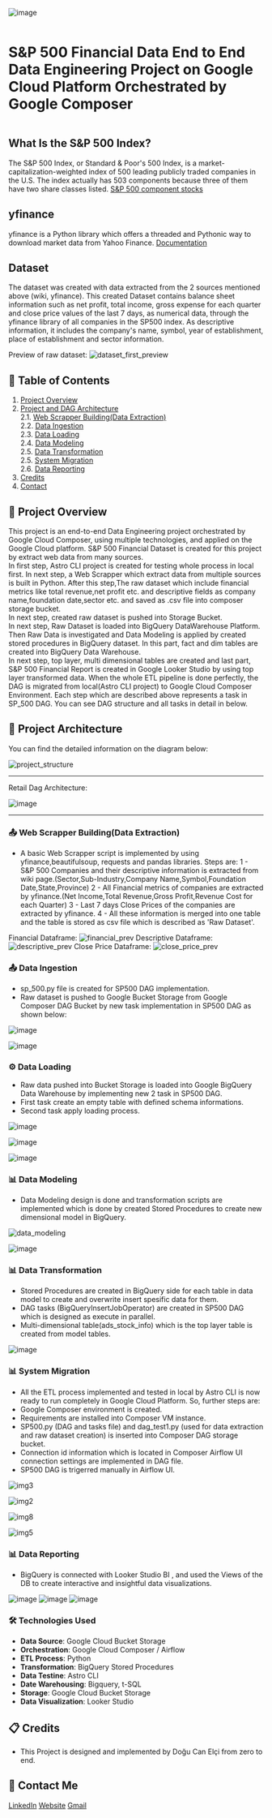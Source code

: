 
![image](https://github.com/dogucanelci/GCP_SP_500_Financial_Data_Engineering_Project/assets/59261856/bab0c281-f49a-4aa7-99cf-c4b9ac068738)


<h1 style="display: inline-block;"> S&P 500 Financial Data End to End Data Engineering Project on Google Cloud Platform Orchestrated by Google Composer </h1>

## What Is the S&P 500 Index?
The S&P 500 Index, or Standard & Poor's 500 Index, is a market-capitalization-weighted index of 500 leading publicly traded companies in the U.S. The index actually has 503 components because three of them have two share classes listed.
[S&P 500 component stocks](https://en.wikipedia.org/wiki/List_of_S%26P_500_companies)
## yfinance
yfinance is a Python library which offers a threaded and Pythonic way to download market data from Yahoo Finance.
[Documentation](https://pypi.org/project/yfinance/)
## Dataset
The dataset was created with data extracted from the 2 sources mentioned above (wiki, yfinance).
This created Dataset contains balance sheet information such as net profit, total income, gross expense for each quarter and close price values of the last 7 days, as numerical data, through the yfinance library of all companies in the SP500 index. As descriptive information, it includes the company's name, symbol, year of establishment, place of establishment and sector information.

Preview of raw dataset:
![dataset_first_preview](https://github.com/dogucanelci/GCP_SP_500_Financial_Data_Engineering_Project/assets/59261856/269d65ae-9856-4d0d-b18c-603efc3e59b4)



## 📝 Table of Contents
1. [Project Overview](#introduction) <br>
2. [Project and DAG Architecture](#project_architecture) <br>
  2.1. [Web Scrapper Building(Data Extraction)](#data_extraction) <br>
  2.2. [Data Ingestion](#data_ingestion) <br>
  2.3. [Data Loading](#data_loading) <br>
  2.4. [Data Modeling](#data_modeling) <br>
  2.5. [Data Transformation](#data_transform) <br>
  2.5. [System Migration](#system_migration) <br>
  2.6. [Data Reporting](#data_reporting) <br>
3. [Credits](#credits) <br>
4. [Contact](#contact) <br>

<a name="introduction"></a>
## 🔬 Project Overview 

This project is an end-to-end Data Engineering project orchestrated by Google Cloud Composer, using multiple technologies, and applied on the Google Cloud platform. S&P 500 Financial Dataset is created for this project by extract web data from many sources. <br>
In first step, Astro CLI project is created for testing whole process in local first.
In next step, a Web Scrapper which extract data from multiple sources is built in Python. After this step,The raw dataset which include financial metrics like total revenue,net profit etc. and descriptive fields as company name,foundation date,sector etc. and saved as .csv file into composer storage bucket.<br>
In next step, created raw dataset is pushed into Storage Bucket.<br>
In next step, Raw Dataset is loaded into BigQuery DataWarehouse Platform. Then Raw Data is investigated and Data Modeling is applied by created stored procedures in BigQuery dataset. In this part, fact and dim tables are created into BigQuery Data Warehouse. <br>
In next step, top layer, multi dimensional tables are created and last part, S&P 500 Financial Report is created in Google Looker Studio by using top layer transformed data.
When the whole ETL pipeline is done perfectly, the DAG is migrated from local(Astro CLI project) to Google Cloud Composer Environment.
Each step which are described above represents a task in SP_500 DAG. You can see DAG structure and all tasks in detail in below.<br>
<a name="project-architecture"></a>
## 📝 Project Architecture

You can find the detailed information on the diagram below:

![project_structure](https://github.com/dogucanelci/GCP_SP_500_Financial_Data_Engineering_Project/assets/59261856/c59fcecb-bcca-4605-8d4e-0619fea45710)


---------------------------


Retail Dag Architecture:

![image](https://github.com/dogucanelci/GCP_SP_500_Financial_Data_Engineering_Project/assets/59261856/d1ed0a1c-3891-470f-9d67-66083aa4948a)

---------------------------

<a name="data_extraction"></a>
### 📤 Web Scrapper Building(Data Extraction)
- A basic Web Scrapper script is implemented by using yfinance,beautifulsoup, requests and pandas libraries. 
Steps are:
  1 - S&P 500 Companies and their descriptive information is extracted from wiki page.(Sector,Sub-Industry,Company Name,Symbol,Foundation Date,State,Province)
  2 - All Financial metrics of companies are extracted by yfinance.(Net Income,Total Revenue,Gross Profit,Revenue Cost for each Quarter)
  3 - Last 7 days Close Prices of the companies are extracted by yfinance.
  4 - All these information is merged into one table and the table is stored as csv file which is described as 'Raw Dataset'.

Financial Dataframe:
![financial_prev](https://github.com/dogucanelci/GCP_SP_500_Financial_Data_Engineering_Project/assets/59261856/a4296fd1-72fa-4c4f-ab8f-33a03f9e0def)
Descriptive Dataframe:
![descriptive_prev](https://github.com/dogucanelci/GCP_SP_500_Financial_Data_Engineering_Project/assets/59261856/00cae15d-a0cf-40ec-a96e-bae39477263c)
Close Price Dataframe:
![close_price_prev](https://github.com/dogucanelci/GCP_SP_500_Financial_Data_Engineering_Project/assets/59261856/b7da3778-81e8-4420-85f6-5698432e2580)


<a name="data_ingestion"></a>
### 📤 Data Ingestion
- sp_500.py file is created for SP500 DAG implementation.
- Raw dataset is pushed to Google Bucket Storage from Google Composer DAG Bucket by new task implementation in SP500 DAG as shown below:

![image](https://github.com/dogucanelci/GCP_SP_500_Financial_Data_Engineering_Project/assets/59261856/59c54c3e-88d1-49c4-917b-49db614ced6e)

![image](https://github.com/dogucanelci/GCP_SP_500_Financial_Data_Engineering_Project/assets/59261856/d82736e6-1453-47f4-8f68-70585e0fc413)

  

<a name="data_loading"></a>
### ⚙️ Data Loading
- Raw data pushed into Bucket Storage is loaded into Google BigQuery Data Warehouse by implementing new 2 task in SP500 DAG.
- First task create an empty table with defined schema informations.
- Second task apply loading process.

![image](https://github.com/dogucanelci/GCP_SP_500_Financial_Data_Engineering_Project/assets/59261856/83383446-8685-4d30-8f53-b4edf7b9e749)

![image](https://github.com/dogucanelci/GCP_SP_500_Financial_Data_Engineering_Project/assets/59261856/1ba57539-f201-4f8e-b176-499c3fd9e906)


![image](https://github.com/dogucanelci/GCP_SP_500_Financial_Data_Engineering_Project/assets/59261856/dc554599-3f6c-4128-a1e5-a4b8af0d586d)


<a name="data_modeling"></a>
### 📊 Data Modeling
- Data Modeling design is done and transformation scripts are implemented which is done by created Stored Procedures to create new dimensional model in BigQuery.

![data_modeling](https://github.com/dogucanelci/GCP_SP_500_Financial_Data_Engineering_Project/assets/59261856/4a63fe23-ce66-4ae4-bc83-dfdfa94bdcb4)

![image](https://github.com/dogucanelci/GCP_SP_500_Financial_Data_Engineering_Project/assets/59261856/3fb1b53a-500a-4551-950f-351f5e225c24)


<a name="data_transform"></a>
### 📊 Data Transformation
- Stored Procedures are created in BigQuery side for each table in data model to create and overwrite insert spesific data for them.
- DAG tasks (BigQueryInsertJobOperator) are created in SP500 DAG which is designed as execute in parallel.
- Multi-dimensional table(ads_stock_info) which is the top layer table is created from model tables.

![image](https://github.com/dogucanelci/GCP_SP_500_Financial_Data_Engineering_Project/assets/59261856/433db16b-4372-4ba4-8f81-d6d02ddc107c)



<a name="system_migration"></a>
### 📊 System Migration
- All the ETL process implemented and tested in local by Astro CLI is now ready to run completely in Google Cloud Platform. So, further steps are:
- Google Composer environment is created.
- Requirements are installed into Composer VM instance.
- SP500.py (DAG and tasks file)
and dag_test1.py (used for data extraction and raw dataset creation) is inserted into Composer DAG storage bucket.
- Connection id information which is located in Composer Airflow UI connection settings are implemented in DAG file.
- SP500 DAG is trigerred manually in Airflow UI. 

![img3](https://github.com/dogucanelci/GCP_SP_500_Financial_Data_Engineering_Project/assets/59261856/c39f5cf4-7d9f-41a8-8fa7-ef0a2c3dc2fd)

![img2](https://github.com/dogucanelci/GCP_SP_500_Financial_Data_Engineering_Project/assets/59261856/f892219f-c407-4eb9-b890-75b418103d15)

![img8](https://github.com/dogucanelci/GCP_SP_500_Financial_Data_Engineering_Project/assets/59261856/54de447f-17a4-42a9-ab71-9e01c0afd970)

![img5](https://github.com/dogucanelci/GCP_SP_500_Financial_Data_Engineering_Project/assets/59261856/98edbd0a-543d-4413-9b1a-0f89b753d02f)


<a name="data-reporting"></a>
### 📊 Data Reporting
- BigQuery is connected with Looker Studio BI , and used the Views of the DB to create interactive and insightful data visualizations.

![image](https://github.com/dogucanelci/GCP_SP_500_Financial_Data_Engineering_Project/assets/59261856/710882b1-8a28-4be2-bf66-c382f694e74a)
![image](https://github.com/dogucanelci/GCP_SP_500_Financial_Data_Engineering_Project/assets/59261856/93e5f1c5-7a57-4b41-a000-7de5dabd2a9b)
![image](https://github.com/dogucanelci/GCP_SP_500_Financial_Data_Engineering_Project/assets/59261856/75d2a70b-c671-434c-a710-7abff40efaf8)





### 🛠️ Technologies Used

- **Data Source**: Google Cloud Bucket Storage
- **Orchestration**: Google Cloud Composer / Airflow
- **ETL Process**: Python
- **Transformation**: BigQuery Stored Procedures
- **Data Testine**: Astro CLI
- **Date Warehousing**: Bigquery, t-SQL
- **Storage**: Google Cloud Bucket Storage
- **Data Visualization**: Looker Studio

<a name="credits"></a>
## 📋 Credits

- This Project is designed and implemented by Doğu Can Elçi from zero to end.

<a name="contact"></a>
## 📨 Contact Me

[LinkedIn](https://www.linkedin.com/in/elcidogucan/)
[Website](https://www.dogucanelci.com)
[Gmail](dogucanelci@gmail.com)
